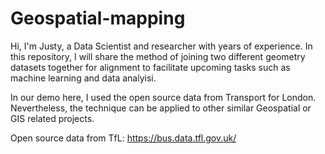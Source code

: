 # Geospatial-mapping
Hi, I'm Justy, a Data Scientist and researcher with years of experience. In this repository, I will share the method of joining two different geometry datasets together for alignment to facilitate upcoming tasks such as machine learning and data analyisi. 

In our demo here, I used the open source data from Transport for London. Nevertheless, the technique can be applied to other similar Geospatial or GIS related projects.

Open source data from TfL:
https://bus.data.tfl.gov.uk/
